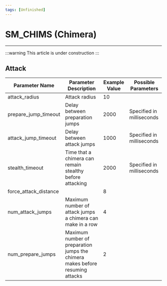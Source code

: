 ```yaml
---
tags: [Unfinished]
---
```


# SM_CHIMS (Chimera)

___

:::warning
This article is under construction
:::

## Attack

| Parameter Name | Parameter Description | Example Value | Possible Parameters |
|---|---|---|---|
| attack_radius | Attack radius | 10 |  |
| prepare_jump_timeout | Delay between preparation jumps | 2000 | Specified in milliseconds |
| attack_jump_timeout | Delay between attack jumps | 1000 | Specified in milliseconds |
| stealth_timeout | Time that a chimera can remain stealthy before attacking | 2000 | Specified in milliseconds |
| force_attack_distance |  | 8 |  |
| num_attack_jumps | Maximum number of attack jumps a chimera can make in a row | 4 |  |
| num_prepare_jumps | Maximum number of preparation jumps the chimera makes before resuming attacks | 2 |  |
